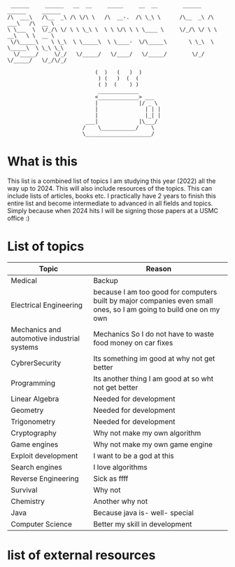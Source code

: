 ```

 ______     ______   __  __     _____     __  __        ______   ______     ______       
/\  ___\   /\__  _\ /\ \/\ \   /\  __-.  /\ \_\ \      /\__  _\ /\  ___\   /\  __ \      
\ \___  \  \/_/\ \/ \ \ \_\ \  \ \ \/\ \ \ \____ \     \/_/\ \/ \ \  __\   \ \  __ \     
 \/\_____\    \ \_\  \ \_____\  \ \____-  \/\_____\       \ \_\  \ \_____\  \ \_\ \_\    
  \/_____/     \/_/   \/_____/   \/____/   \/_____/        \/_/   \/_____/   \/_/\/_/    
                                                                                         
                            (  )   (   )  )
                             ) (   )  (  (
                             ( )  (    ) ) 
                             _____________
                            <_____________> ___
                            |             |/ _ \
                            |               | | |
                            |               |_| |
                         ___|             |\___/
                        /    \___________/    \
                        \_____________________/
```

# What is this 

This list is a combined list of topics I am studying this year (2022) all the way up to 2024. This will also include resources of the topics. This can include lists of articles, books etc. I practically have 2 years to finish this entire list and become intermediate to advanced in all fields and topics. Simply because when 2024 hits I will be signing those papers at a USMC office :)

# List of topics 

| Topic | Reason | 
| ----- | ------ |
| Medical | Backup |
| Electrical Engineering | because I am too good for computers built by major companies even small ones, so I am going to build one on my own |
| Mechanics and automotive industrial systems | Mechanics So I do not have to waste food money on car fixes | 
| CybrerSecurity | Its something im good at why not get better | 
| Programming | Its another thing I am good at so wht not get better | 
| Linear Algebra | Needed for development | 
| Geometry | Needed for development | 
| Trigonometry | Needed for development |
| Cryptography | Why not make my own algorithm |
| Game engines | Why not make my own game engine |
| Exploit development | I want to be a god at this | 
| Search engines | I love algorithms | 
| Reverse Engineering | Sick as ffff |
| Survival | Why not |
| Chemistry | Another why not |
| Java | Because java is- well- special |
| Computer Science | Better my skill in development | 

# list of external resources

